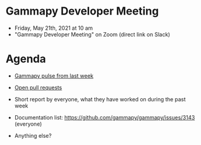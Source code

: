 # Gammapy Developer Meeting

* Friday, May 21th, 2021 at 10 am
* "Gammapy Developer Meeting" on Zoom (direct link on Slack)
# Agenda

* [Gammapy pulse from last week](https://github.com/gammapy/gammapy/pulse)
* [Open pull requests](https://github.com/gammapy/gammapy/pulls)
* Short report by everyone, what they have worked on during the past week 


* Documentation list: https://github.com/gammapy/gammapy/issues/3143 (everyone)
* Anything else?
